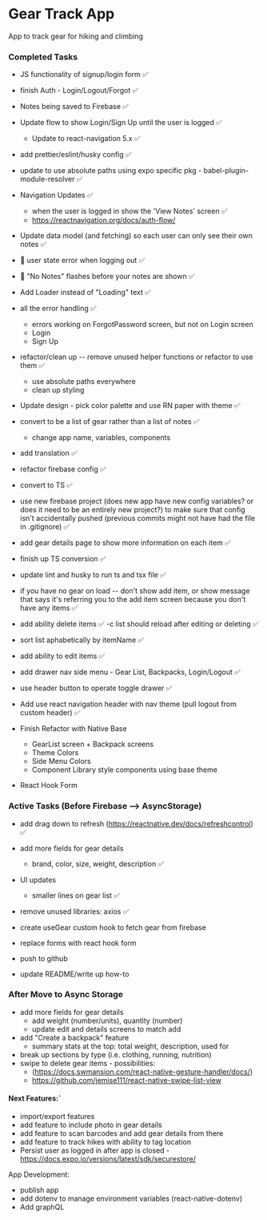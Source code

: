 # Gear Track App
App to track gear for hiking and climbing 

### Completed Tasks
- JS functionality of signup/login form ✅
- finish Auth - Login/Logout/Forgot ✅
- Notes being saved to Firebase ✅
- Update flow to show Login/Sign Up until the user is logged ✅
  - Update to react-navigation 5.x ✅
- add prettier/eslint/husky config ✅
- update to use absolute paths using expo specific pkg - babel-plugin-module-resolver ✅
- Navigation Updates ✅
  - when the user is logged in show the 'View Notes' screen ✅
  - https://reactnavigation.org/docs/auth-flow/
- Update data model (and fetching) so each user can only see their own notes ✅
- 🐞 user state error when logging out ✅
- 🐞 "No Notes" flashes before your notes are shown ✅
- Add Loader instead of "Loading" text ✅
- all the error handling ✅
  - errors working on ForgotPassword screen, but not on Login screen
  - Login
  - Sign Up
- refactor/clean up -- remove unused helper functions or refactor to use them ✅
  - use absolute paths everywhere
  - clean up styling
- Update design - pick color palette and use RN paper with theme ✅
- convert to be a list of gear rather than a list of notes ✅
  - change app name, variables, components
- add translation ✅
- refactor firebase config ✅
- convert to TS ✅
- use new firebase project (does new app have new config variables? or does it need to be an entirely new project?) to make sure that config isn't accidentally pushed (previous commits might not have had the file in .gitignore) ✅
- add gear details page to show more information on each item ✅
- finish up TS conversion ✅
- update lint and husky to run ts and tsx file ✅
- if you have no gear on load -- don't show add item, or show message that says it's referring you to the add item screen because you don't have any items ✅
- add ability delete items ✅ 
-c list should reload after editing or deleting ✅
- sort list aphabetically by itemName ✅
- add ability to edit items ✅
- add drawer nav side menu - Gear List, Backpacks, Login/Logout ✅
- use header button to operate toggle drawer ✅
- Add use react navigation header with nav theme (pull logout from custom header) ✅

- Finish Refactor with Native Base
  - GearList screen + Backpack screens
  - Theme Colors
  - Side Menu Colors
  - Component Library style components using base theme
- React Hook Form

### Active Tasks (Before Firebase --> AsyncStorage)
- add drag down to refresh (https://reactnative.dev/docs/refreshcontrol) ✅
- add more fields for gear details
  - brand, color, size, weight, description ✅
- UI updates
  - smaller lines on gear list ✅ 
- remove unused libraries: axios ✅
- create useGear custom hook to fetch gear from firebase
- replace forms with react hook form

- push to github
- update README/write up how-to

### After Move to Async Storage
- add more fields for gear details
  - add weight (number/units), quantity (number)
  - update edit and details screens to match add
- add "Create a backpack" feature
  - summary stats at the top: total weight, description, used for
- break up sections by type (i.e. clothing, running, nutrition)
- swipe to delete gear items - possibilities: 
  - (https://docs.swmansion.com/react-native-gesture-handler/docs/)
  - https://github.com/jemise111/react-native-swipe-list-view

#### Next Features:`
- import/export features
- add feature to include photo in gear details
- add feature to scan barcodes and add gear details from there
- add feature to track hikes with ability to tag location
- Persist user as logged in after app is closed - https://docs.expo.io/versions/latest/sdk/securestore/

App Development:
- publish app
- add dotenv to manage environment variables (react-native-dotenv)
- Add graphQL
